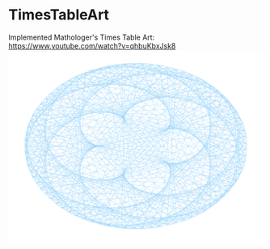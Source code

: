 # TimesTableArt
Implemented Mathologer's Times Table Art: https://www.youtube.com/watch?v=qhbuKbxJsk8
<img src="https://raw.githubusercontent.com/csbuja/TimesTableArt/master/Splayed%20Star.png" alt="Splayed Star Art" />
